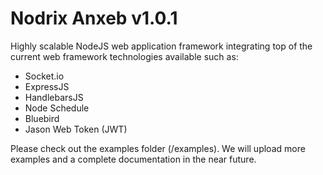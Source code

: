 # Nodrix Anxeb v1.0.1
Highly scalable NodeJS web application framework integrating top of the current web framework technologies available such as:

- Socket.io
- ExpressJS
- HandlebarsJS
- Node Schedule
- Bluebird
- Jason Web Token (JWT)

Please check out the examples folder (/examples). We will upload more examples and a complete documentation in the near future.